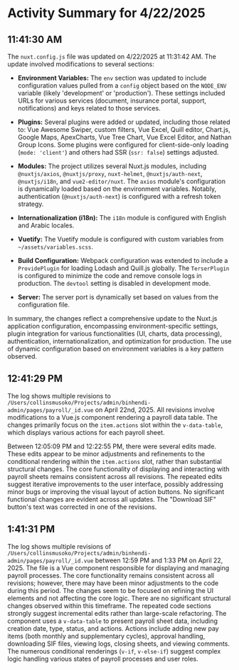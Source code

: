 # Activity Summary for 4/22/2025

## 11:41:30 AM
The `nuxt.config.js` file was updated on 4/22/2025 at 11:31:42 AM.  The update involved modifications to several sections:

* **Environment Variables:**  The `env` section was updated to include configuration values pulled from a `config` object based on the `NODE_ENV` variable (likely 'development' or 'production').  These settings included URLs for various services (document, insurance portal, support, notifications) and keys related to those services.


* **Plugins:** Several plugins were added or updated, including those related to:  Vue Awesome Swiper, custom filters, Vue Excel, Quill editor, Chart.js, Google Maps, ApexCharts, Vue Tree Chart, Vue Excel Editor, and Nathan Group Icons.  Some plugins were configured for client-side-only loading (`mode: 'client'`) and others had SSR (`ssr: false`) settings adjusted.

* **Modules:** The project utilizes several Nuxt.js modules, including `@nuxtjs/axios`, `@nuxtjs/proxy`, `nuxt-helmet`, `@nuxtjs/auth-next`, `@nuxtjs/i18n`, and `vue2-editor/nuxt`.  The `axios` module's configuration is dynamically loaded based on the environment variables. Notably, authentication (`@nuxtjs/auth-next`) is configured with a refresh token strategy.

* **Internationalization (i18n):** The `i18n` module is configured with English and Arabic locales.

* **Vuetify:** The Vuetify module is configured with custom variables from `~/assets/variables.scss`.

* **Build Configuration:**  Webpack configuration was extended to include a `ProvidePlugin` for loading Lodash and Quill.js globally.  The `TerserPlugin` is configured to minimize the code and remove console logs in production.  The `devtool` setting is disabled in development mode.

* **Server:** The server port is dynamically set based on values from the configuration file.

In summary, the changes reflect a comprehensive update to the Nuxt.js application configuration, encompassing environment-specific settings, plugin integration for various functionalities (UI, charts, data processing), authentication, internationalization, and optimization for production. The use of dynamic configuration based on environment variables is a key pattern observed.


## 12:41:29 PM
The log shows multiple revisions to `/Users/collinsmusoko/Projects/admin/binhendi-admin/pages/payroll/_id.vue` on April 22nd, 2025.  All revisions involve modifications to a Vue.js component rendering a payroll data table.  The changes primarily focus on the `item.actions` slot within the `v-data-table`, which displays various actions for each payroll sheet.

Between 12:05:09 PM and 12:22:55 PM, there were several edits made. These edits appear to be minor adjustments and refinements to the conditional rendering within the `item.actions` slot, rather than substantial structural changes.  The core functionality of displaying and interacting with payroll sheets remains consistent across all revisions. The repeated edits suggest iterative improvements to the user interface, possibly addressing minor bugs or improving the visual layout of action buttons.  No significant functional changes are evident across all updates.  The "Download SIF" button's text was corrected in one of the revisions.


## 1:41:31 PM
The log shows multiple revisions of `/Users/collinsmusoko/Projects/admin/binhendi-admin/pages/payroll/_id.vue` between 12:59 PM and 1:33 PM on April 22, 2025.  The file is a Vue component responsible for displaying and managing payroll processes.  The core functionality remains consistent across all revisions; however, there may have been minor adjustments to the code during this period. The changes seem to be focused on refining the UI elements and not affecting the core logic.  There are no significant structural changes observed within this timeframe.  The repeated code sections strongly suggest incremental edits rather than large-scale refactoring. The component uses a `v-data-table` to present payroll sheet data, including creation date, type, status, and actions. Actions include adding new pay items (both monthly and supplementary cycles), approval handling, downloading SIF files, viewing logs, closing sheets, and viewing comments.  The numerous conditional renderings (`v-if`, `v-else-if`) suggest complex logic handling various states of payroll processes and user roles.
